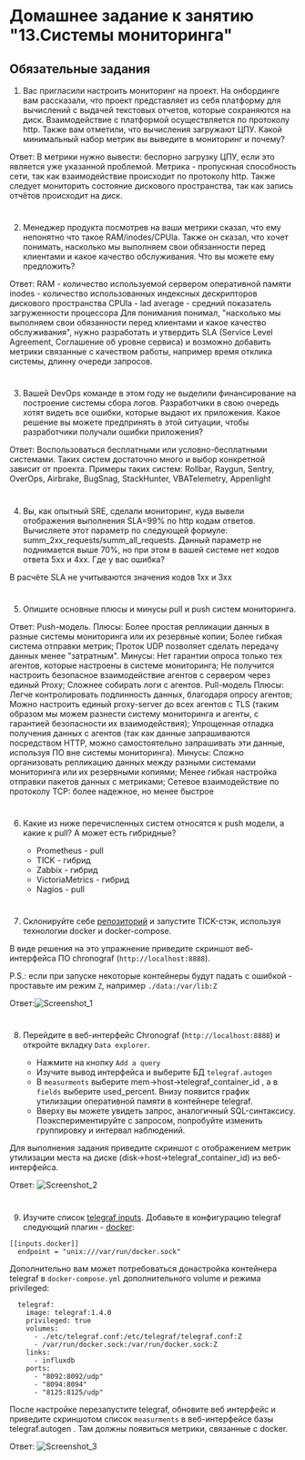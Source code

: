 # Домашнее задание к занятию "13.Системы мониторинга"

## Обязательные задания

1. Вас пригласили настроить мониторинг на проект. На онбординге вам рассказали, что проект представляет из себя 
платформу для вычислений с выдачей текстовых отчетов, которые сохраняются на диск. Взаимодействие с платформой 
осуществляется по протоколу http. Также вам отметили, что вычисления загружают ЦПУ. Какой минимальный набор метрик вы
выведите в мониторинг и почему?

Ответ: В метрики нужно вывести: беспорно загрузку ЦПУ, если это является уже указанной проблемой. Метрика - пропускная способность сети, 
так как взаимодействие происходит по протоколу http. Также следует мониторить состояние дискового пространства, так как запись отчётов происходит на диск.  
#
2. Менеджер продукта посмотрев на ваши метрики сказал, что ему непонятно что такое RAM/inodes/CPUla. Также он сказал, 
что хочет понимать, насколько мы выполняем свои обязанности перед клиентами и какое качество обслуживания. Что вы 
можете ему предложить?

Ответ: RAM - количество используемой сервером оперативной памяти 
inodes -  количество использованных индексных дескрипторов дискового пространства
CPUla - lad averagе - средний показатель загруженности процессора
Для понимания понимал, "насколько мы выполняем свои обязанности перед клиентами и какое качество обслуживания",
нужно разработать и утвердить SLA (Service Level Agreement, Соглашение об уровне сервиса) и возможно добавить метрики связанные с качеством работы, например время отклика системы, длинну очереди запросов.
#
3. Вашей DevOps команде в этом году не выделили финансирование на построение системы сбора логов. Разработчики в свою 
очередь хотят видеть все ошибки, которые выдают их приложения. Какое решение вы можете предпринять в этой ситуации, 
чтобы разработчики получали ошибки приложения?

Ответ: Воспользоваться бесплатными или условно-бесплатными системами. Таких систем достаточно много и выбор конкретной зависит от проекта. 
Примеры таких систем: Rollbar, Raygun, Sentry, OverOps, Airbrake, BugSnag, StackHunter, VBATelemetry, Appenlight
#
4. Вы, как опытный SRE, сделали мониторинг, куда вывели отображения выполнения SLA=99% по http кодам ответов. 
Вычисляете этот параметр по следующей формуле: summ_2xx_requests/summ_all_requests. Данный параметр не поднимается выше 
70%, но при этом в вашей системе нет кодов ответа 5xx и 4xx. Где у вас ошибка?

В расчёте SLA не учитываются значения кодов 1xx и 3xx
#
5. Опишите основные плюсы и минусы pull и push систем мониторинга.

Ответ: Push-модель. 
Плюсы:
Более простая репликации данных в разные системы мониторинга или их резервные копии;
Более гибкая система отправки метрик;
Проток UDP позволяет сделать передачу данных менее "затратным".
Минусы:
Нет гарантии опроса только тех агентов, которые настроены в системе мониторинга;
Не получится настроить безопасное взаимодействие агентов с сервером через единый Proxy;
Сложнее собирать логи с агентов.
Pull-модель
Плюсы:
Легче контролировать подлинность данных, благодаря опросу агентов;
Можно настроить единый proxy-server до всех агентов с TLS (таким образом мы можем разнести систему мониторинга и агенты, с гарантией безопасности их взаимодействия);
Упрощенная отладка получения данных с агентов (так как данные запрашиваются посредством HTTP, можно самостоятельно запрашивать эти данные, используя ПО вне системы мониторинга).
Минусы:
Сложно организовать репликацию данных между разными системами мониторинга или их резервными копиями;
Менее гибкая настройка отправки пакетов данных с метриками;
Сетевое взаимодействие по протоколу TCP: более надежное, но менее быстрое

#
6. Какие из ниже перечисленных систем относятся к push модели, а какие к pull? А может есть гибридные?

    - Prometheus - pull
    - TICK - гибрид
    - Zabbix - гибрид
    - VictoriaMetrics - гибрид
    - Nagios - pull 
#
7. Склонируйте себе [репозиторий](https://github.com/influxdata/sandbox/tree/master) и запустите TICK-стэк, 
используя технологии docker и docker-compose.

В виде решения на это упражнение приведите скриншот веб-интерфейса ПО chronograf (`http://localhost:8888`). 

P.S.: если при запуске некоторые контейнеры будут падать с ошибкой - проставьте им режим `Z`, например
`./data:/var/lib:Z`

Ответ:![Screenshot_1](https://user-images.githubusercontent.com/104651372/227712762-7c20e46f-b5c5-4fa6-a241-2aeaae6c0da3.png)


#
8. Перейдите в веб-интерфейс Chronograf (`http://localhost:8888`) и откройте вкладку `Data explorer`.

    - Нажмите на кнопку `Add a query`
    - Изучите вывод интерфейса и выберите БД `telegraf.autogen`
    - В `measurments` выберите mem->host->telegraf_container_id , а в `fields` выберите used_percent. 
    Внизу появится график утилизации оперативной памяти в контейнере telegraf.
    - Вверху вы можете увидеть запрос, аналогичный SQL-синтаксису. 
    Поэкспериментируйте с запросом, попробуйте изменить группировку и интервал наблюдений.

Для выполнения задания приведите скриншот с отображением метрик утилизации места на диске 
(disk->host->telegraf_container_id) из веб-интерфейса.

Ответ: 
![Screenshot_2](https://user-images.githubusercontent.com/104651372/227713303-45ff0ac9-ebf2-41f4-b0e5-5b2e982a4459.png)

#
9. Изучите список [telegraf inputs](https://github.com/influxdata/telegraf/tree/master/plugins/inputs). 
Добавьте в конфигурацию telegraf следующий плагин - [docker](https://github.com/influxdata/telegraf/tree/master/plugins/inputs/docker):
```
[[inputs.docker]]
  endpoint = "unix:///var/run/docker.sock"
```

Дополнительно вам может потребоваться донастройка контейнера telegraf в `docker-compose.yml` дополнительного volume и 
режима privileged:
```
  telegraf:
    image: telegraf:1.4.0
    privileged: true
    volumes:
      - ./etc/telegraf.conf:/etc/telegraf/telegraf.conf:Z
      - /var/run/docker.sock:/var/run/docker.sock:Z
    links:
      - influxdb
    ports:
      - "8092:8092/udp"
      - "8094:8094"
      - "8125:8125/udp"
```

После настройке перезапустите telegraf, обновите веб интерфейс и приведите скриншотом список `measurments` в 
веб-интерфейсе базы telegraf.autogen . Там должны появиться метрики, связанные с docker.

Ответ:
![Screenshot_3](https://user-images.githubusercontent.com/104651372/227714297-9492a010-660a-4ea3-85b7-1a5a89822fb0.png)


